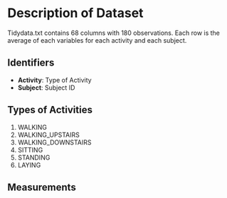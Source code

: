 # Description of Dataset

Tidydata.txt contains 68 columns with 180 observations. Each row is the average of each variables for each activity and each subject.

## Identifiers

* **Activity**: Type of Activity
* **Subject**: Subject ID

## Types of Activities

1. WALKING
1. WALKING_UPSTAIRS
1. WALKING_DOWNSTAIRS
1. SITTING
1. STANDING
1. LAYING

## Measurements

